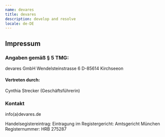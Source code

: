 ```yaml
---
name: devares
title: devares
description: develop and resolve
locale: de-DE
---
```

## Impressum

### Angaben gemäß § 5 TMG:
devares GmbH
Wendelsteinstrasse 6
D-85614 Kirchseeon

#### Vertreten durch:

Cynthia Strecker (Geschäftsführerin)

### Kontakt
info(a)devares.de

Handelsegistereintrag:
Eintragung im Registergericht: Amtsgericht München
Registernummer: HRB 275287
